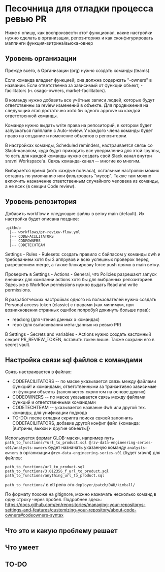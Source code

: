 # Песочница для отладки процесса ревью PR

Ниже я опишу, как воспроизвести этот функционал, какие настройки нужно сделать в организации, репозиториях и как сконфигурировать маппинги функция-витрина/вьюха-овнер

## Уровень организации
Прежде всего, в Организации (org) нужно создать команды (teams). 

Если команда владеет функцией, она должна содержать "-owners" в названии. Если ответственна за зависимый от функции объект, -facilitators (н. osago-owners, market-facilitators).

В команду нужно добавить все учётные записи людей, которые будут ответственны за review изменений в объекте. Для продвижения на следующий этап достаточно хотя бы одного approve из каждой ответственной команды.

Команде нужно выдать write права на репозиторий, в котором будет запускаться пайплайн с Auto-review. У каждого члена команды будет право на создание и изменение объектов в репозитории.

В настройках команды, Scheduled reminders, настраивается связь со Slack-каналом, куда будут приходить все уведомления для этой группы, то есть для каждой команды нужно создать свой Slack канал внутри sravni Workspace'a. Связь команда-канал -- многие ко многим. 

Выбирается время (хоть каждые полчаса), остальные настройки можно оставить по умолчанию или фильтровать "мусор". Также там можно включить назначение ответственным случайного человека из команды, а не всех (в секции Code review). 

## Уровень репозитория

Добавить workflow и следующие файлы в ветку main (default). Их настройка будет описана позднее:
```
.github
  |-- workflows/pr-review-flow.yml
  |-- CODEFACILITATORS
  |-- CODEOWNERS
  |-- CODETECHTEAM
```
Settings - Rules - Rulesets: создать правило с байпасом у команды dwh и требованием хотя бы 3 аппрувов и всех успешных проверок перед разрешением merge, а также блокировку force push прямо в main ветку.

Проверить в Settings - Actions - General, что Policies разрешают запуск внешних для компании actions хотя бы для выбранных репозиториев. Здесь же в Workflow permissions нужно выдать Read and write permissions.

В разработческих настройках одного из пользователей нужно создать Personal access token (classic) с правами (как минимум, при возникновении странных ошибок попробуй докинуть больше прав):
* read:org (для чтения данных о командах)
* repo (для вытаскивания мета-данных из ревью PR)

В Settings - Secrets and variables - Actions нужно создать кастомный секрет PR_REVIEW_TOKEN, вставить токен выше. Также сохрани его в secret vault.


## Настройка связи sql файлов с командами

Связь настраивается в файлах:
* CODEFACILITATORS -- по маске указывается связь между файлами функций! и командами, ответственными за транзитивно зависимые от функции объекты (заполняется скриптом на основе других)
* CODEOWNERS -- по маске указывается связь между файлами функций и ответственными командами
* CODETECHTEAM -- указывается название dwh или другой тех. команды, для унификации подхода
* TO-DO: после отладки скрипта поиска связей заполнить CODEFACILITATORS, добавив другой конфиг файл {команда: [витрины, вьюхи и другие объекты]}

Используется формат GLOB-маски, например путь `path_to_functions/*url_to_product.sql @rzv-data-engineering-series-s01/analysts-owners` будет назначать указанную команду `analysts-owners` в организации `@rzv-data-engineering-series-s01` (будет sravni) для файлов:
```
path_to_functions/url_to_product.sql
path_to_functions/3.012356_f_url_to_product.sql
path_to_functions/anything_url_to_product.sql
```

`path_to_functions/` в etl репо это `deployer/patch/DWH/kimball/`

По формату похоже на gitignore, можно назначать несколько команд в одну строку через пробел. Подробнее здесь: https://docs.github.com/en/repositories/managing-your-repositorys-settings-and-features/customizing-your-repository/about-code-owners#codeowners-syntax 

## Что это и какую проблему решает

## Что умеет

## TO-DO
